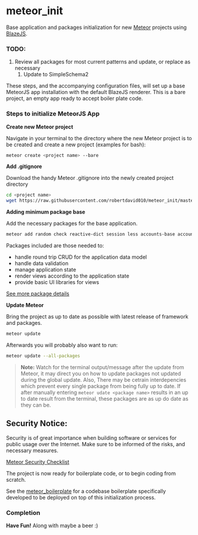 # meteor_init

Base application and packages initialization for new [Meteor](https://www.meteor.com/) projects using [BlazeJS](http://blazejs.org/).

### TODO:
1. Review all packages for most current patterns and update, or replace as necessary
	1. Update to SimpleSchema2

These steps, and the accompanying configuration files, will set up a base MeteorJS app installation with the default BlazeJS renderer. This is a bare project, an empty app ready to accept boiler plate code.

### Steps to initialize MeteorJS App

**Create new Meteor project**

Navigate in your terminal to the directory where the new Meteor project is to be created and create a new project (examples for bash):

```bash
meteor create <project name> --bare
```

**Add .gitignore**

Download the handy Meteor .gitignore into the newly created project directory

```bash
cd <project name>
wget https://raw.githubusercontent.com/robertdavid010/meteor_init/master/.gitignore
```

**Adding minimum package base**

Add the necessary packages for the base application.

```bash
meteor add random check reactive-dict session less accounts-base accounts-password alanning:roles aldeed:collection2 aldeed:simple-schema aldeed:autoform aldeed:autoform-bs-datepicker aldeed:template-extension kadira:flow-router kadira:blaze-layout arillo:flow-router-helpers gwendall:body-events huttonr:bootstrap3 msavin:mongol
```


Packages included are those needed to:

* handle round trip CRUD for the application data model
* handle data validation 
* manage application state
* render views according to the application state
* provide basic UI libraries for views


[See more package details](../master/packages.md)

**Update Meteor**

Bring the project as up to date as possible with latest release of framework and packages.

```bash
meteor update
```

Afterwards you will probably also want to run:

```bash
meteor update --all-packages
```

> **Note:** Watch for the terminal output/message after the update from Meteor, it may direct you on how to update packages not updated during the global update.
	Also, There may be cetrain interdepencies which prevent every single package from being fully up to date. If after manually entering `meteor udate <package name>` results in an up to date result from the terminal, these packages are as up do date as they can be.

## Security Notice:

Security is of great importance when building software or services for public usage over the Internet. Make sure to be informed of the risks, and necessary measures.

[Meteor Security Checklist](https://meteorjs.club/MeteorSecurityChecklist.pdf?__s=qmhqtnitpz5xzsmztn8g)

The project is now ready for boilerplate code, or to begin coding from scratch.

See the [meteor_boilerplate](https://github.com/robertdavid010/meteor_boilerplate) for a codebase boilerplate specifically developed to be deployed on top of this initialization process.

### Completion

**Have Fun!** Along with maybe a beer :)
